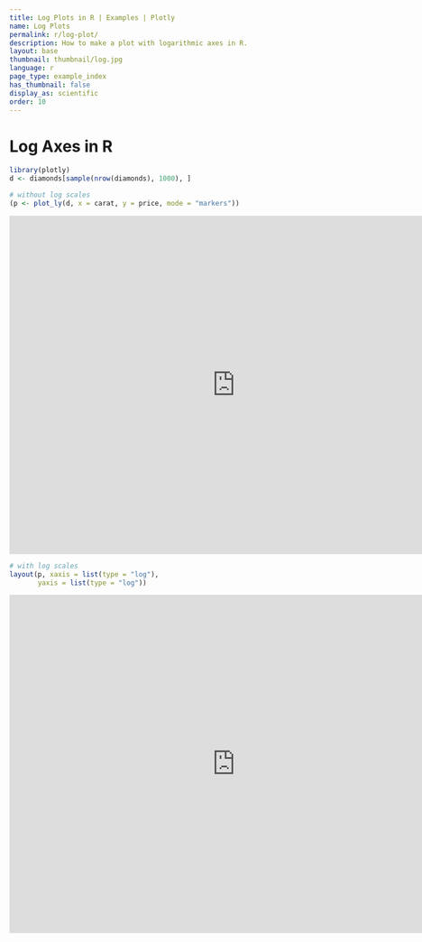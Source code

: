 ```yaml
---
title: Log Plots in R | Examples | Plotly
name: Log Plots
permalink: r/log-plot/
description: How to make a plot with logarithmic axes in R.
layout: base
thumbnail: thumbnail/log.jpg
language: r
page_type: example_index
has_thumbnail: false
display_as: scientific
order: 10
---
```



# Log Axes in R


```r
library(plotly)
d <- diamonds[sample(nrow(diamonds), 1000), ]

# without log scales
(p <- plot_ly(d, x = carat, y = price, mode = "markers"))
```

<iframe height="600" id="igraph" scrolling="no" seamless="seamless" src="https://plot.ly/~RPlotBot/1049.embed" width="800" frameBorder="0"></iframe>

```r
# with log scales
layout(p, xaxis = list(type = "log"),
       yaxis = list(type = "log"))
```

<iframe height="600" id="igraph" scrolling="no" seamless="seamless" src="https://plot.ly/~RPlotBot/1051.embed" width="800" frameBorder="0"></iframe>
